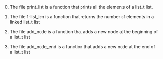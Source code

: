 0. The file print_list is a function that prints all the elements of a list_t list.

1. The file 1-list_len is a function that returns the number of elements in a linked list_t list

2. The file add_node is a function that adds a new node at the beginning of a list_t list

3. The file add_node_end is a function that adds a new node at the end of a list_t list
